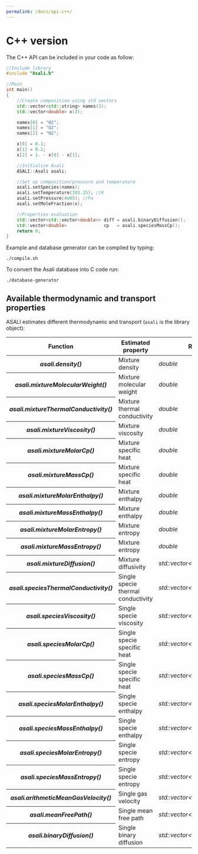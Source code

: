 ```yaml
---
permalink: /docs/api-c++/
---
```


# **C++ version**
The C++ API can be included in your code as follow:  
```cpp
//Include library
#include "Asali.h"

//Main
int main()
{
    //Create composition using std vectors
    std::vector<std::string> names(3);
    std::vector<double> x(3);

    names[0] = "H2";
    names[1] = "O2";
    names[2] = "N2";

    x[0] = 0.1;
    x[1] = 0.2;
    x[2] = 1. - x[0] - x[1];

    //Initialize Asali
    ASALI::Asali asali;

    //Set up composition/pressure and temperature
    asali.setSpecies(names);
    asali.setTemperature(393.15); //K
    asali.setPressure(4e05); //Pa
    asali.setMoleFraction(x);

    //Properties evaluation
    std::vector<std::vector<double>> diff = asali.binaryDiffusion();
    std::vector<double>              cp   = asali.speciesMassCp();
    return 0;
}
```
Example and database generator can be compiled by typing:
```
./compile.sh
```

To convert the Asali database into C code run:
```
./database-generator
```
## **Available thermodynamic and transport properties**
ASALI estimates different thermodynamic and transport (`asali` is the library object):
<table class="table table-striped">
    <thead>
        <tr>
            <th scope="row">Function</th>
            <th>Estimated property</th>
            <th>Return type</th>
            <th>Unit dimension</th>
        </tr>
    </thead>
    <tbody>
        <tr>
            <th scope="row"><b><i>asali.density()</i></b></th>
            <td>Mixture density</td>
            <td><i>double</i></td>
            <td>kg/m<sup>3</sup></td>
        </tr>
        <tr>
            <th scope="row"><b><i>asali.mixtureMolecularWeight()</i></b></th>
            <td>Mixture molecular weight</td>
            <td><i>double</i></td>
            <td>g/mol</td>
        </tr>
        <tr>
            <th scope="row"><b><i>asali.mixtureThermalConductivity()</i></b></th>
            <td>Mixture thermal conductivity</td>
            <td><i>double</i></td>
            <td>W/m/K</td>
        </tr>
        <tr>
            <th scope="row"><b><i>asali.mixtureViscosity()</i></b></th>
            <td>Mixture viscosity</td>
            <td><i>double</i></td>
            <td>Pa*s</td>
        </tr>
        <tr>
            <th scope="row"><b><i>asali.mixtureMolarCp()</i></b></th>
            <td>Mixture specific heat</td>
            <td><i>double</i></td>
            <td>J/kmol/K</td>
        </tr>
        <tr>
            <th scope="row"><b><i>asali.mixtureMassCp()</i></b></th>
            <td>Mixture specific heat</td>
            <td><i>double</i></td>
            <td>J/kg/K</td>
        </tr>
        <tr>
            <th scope="row"><b><i>asali.mixtureMolarEnthalpy()</i></b></th>
            <td>Mixture enthalpy</td>
            <td><i>double</i></td>
            <td>J/kmol</td>
        </tr>
        <tr>
            <th scope="row"><b><i>asali.mixtureMassEnthalpy()</i></b></th>
            <td>Mixture enthalpy</td>
            <td><i>double</i></td>
            <td>J/kg</td>
        </tr>
        <tr>
            <th scope="row"><b><i>asali.mixtureMolarEntropy()</i></b></th>
            <td>Mixture entropy</td>
            <td><i>double</i></td>
            <td>J/kmol/K</td>
        </tr>
        <tr>
            <th scope="row"><b><i>asali.mixtureMassEntropy()</i></b></th>
            <td>Mixture entropy</td>
            <td><i>double</i></td>
            <td>J/kg/K</td>
        </tr>
        <tr>
            <th scope="row"><b><i>asali.mixtureDiffusion()</i></b></th>
            <td>Mixture diffusivity</td>
            <td><i>std::vector&lt;double&gt;</i></td>
            <td>m<sup>2</sup>/s</td>
        </tr>
        <tr>
            <th scope="row"><b><i>asali.speciesThermalConductivity()</i></b></th>
            <td>Single specie thermal conductivity</td>
            <td><i>std::vector&lt;double&gt;</i></td>
            <td>W/m/K</td>
        </tr>
        <tr>
            <th scope="row"><b><i>asali.speciesViscosity()</i></b></th>
            <td>Single specie viscosity</td>
            <td><i>std::vector&lt;double&gt;</i></td>
            <td>Pa*s</td>
        </tr>
        <tr>
            <th scope="row"><b><i>asali.speciesMolarCp()</i></b></th>
            <td>Single specie specific heat</td>
            <td><i>std::vector&lt;double&gt;</i></td>
            <td>J/kmol/K</td>
        </tr>
        <tr>
            <th scope="row"><b><i>asali.speciesMassCp()</i></b></th>
            <td>Single specie specific heat</td>
            <td><i>std::vector&lt;double&gt;</i></td>
            <td>J/kg/K</td>
        </tr>
        <tr>
            <th scope="row"><b><i>asali.speciesMolarEnthalpy()</i></b></th>
            <td>Single specie enthalpy</td>
            <td><i>std::vector&lt;double&gt;</i></td>
            <td>J/kmol</td>
        </tr>
        <tr>
            <th scope="row"><b><i>asali.speciesMassEnthalpy()</i></b></th>
            <td>Single specie enthalpy</td>
            <td><i>std::vector&lt;double&gt;</i></td>
            <td>J/kg</td>
        </tr>
        <tr>
            <th scope="row"><b><i>asali.speciesMolarEntropy()</i></b></th>
            <td>Single specie entropy</td>
            <td><i>std::vector&lt;double&gt;</i></td>
            <td>J/kmol/K</td>
        </tr>
        <tr>
            <th scope="row"><b><i>asali.speciesMassEntropy()</i></b></th>
            <td>Single specie entropy</td>
            <td><i>std::vector&lt;double&gt;</i></td>
            <td>J/kg/K</td>
        </tr>
        <tr>
            <th scope="row"><b><i>asali.arithmeticMeanGasVelocity()</i></b></th>
            <td>Single gas velocity</td>
            <td><i>std::vector&lt;double&gt;</i></td>
            <td>m/s</td>
        </tr>
        <tr>
            <th scope="row"><b><i>asali.meanFreePath()</i></b></th>
            <td>Single mean free path</td>
            <td><i>std::vector&lt;double&gt;</i></td>
            <td>m</td>
        </tr>
        <tr>
            <th scope="row"><b><i>asali.binaryDiffusion()</i></b></th>
            <td>Single binary diffusion</td>
            <td><i>std::vector&lt;std::vector&lt;double&gt;&gt;</i></td>
            <td>m<sup>2</sup>/s</td>
        </tr>
    </tbody>
</table>